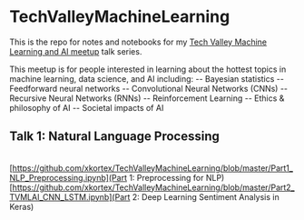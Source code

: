 # TechValleyMachineLearning
This is the repo for notes and notebooks for my [Tech Valley Machine Learning and AI meetup](https://www.meetup.com/Tech-Valley-Machine-Learning-and-AI/) talk series. 

This meetup is for people interested in learning about the hottest topics in machine learning, data science, and AI including: 
-- Bayesian statistics 
-- Feedforward neural networks 
-- Convolutional Neural Networks (CNNs) 
-- Recursive Neural Networks (RNNs) 
-- Reinforcement Learning 
-- Ethics & philosophy of AI 
-- Societal impacts of AI  

## Talk 1: Natural Language Processing
<br>[https://github.com/xkortex/TechValleyMachineLearning/blob/master/Part1_NLP_Preprocessing.ipynb](Part 1: Preprocessing for NLP)
<br>[https://github.com/xkortex/TechValleyMachineLearning/blob/master/Part2_TVMLAI_CNN_LSTM.ipynb](Part 2: Deep Learning Sentiment Analysis in Keras)
